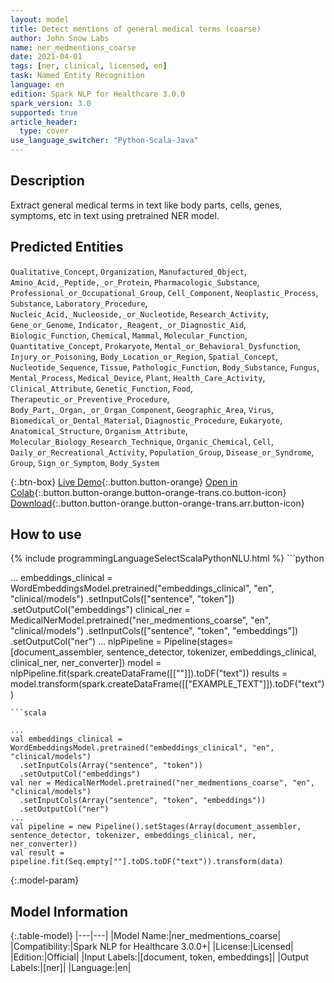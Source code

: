 ```yaml
---
layout: model
title: Detect mentions of general medical terms (coarse)
author: John Snow Labs
name: ner_medmentions_coarse
date: 2021-04-01
tags: [ner, clinical, licensed, en]
task: Named Entity Recognition
language: en
edition: Spark NLP for Healthcare 3.0.0
spark_version: 3.0
supported: true
article_header:
  type: cover
use_language_switcher: "Python-Scala-Java"
---
```


## Description

Extract general medical terms in text like body parts, cells, genes, symptoms, etc in text using pretrained NER model.

## Predicted Entities

`Qualitative_Concept`, `Organization`, `Manufactured_Object`, `Amino_Acid,_Peptide,_or_Protein`, `Pharmacologic_Substance`, `Professional_or_Occupational_Group`, `Cell_Component`, `Neoplastic_Process`, `Substance`, `Laboratory_Procedure`, `Nucleic_Acid,_Nucleoside,_or_Nucleotide`, `Research_Activity`, `Gene_or_Genome`, `Indicator,_Reagent,_or_Diagnostic_Aid`, `Biologic_Function`, `Chemical`, `Mammal`, `Molecular_Function`, `Quantitative_Concept`, `Prokaryote`, `Mental_or_Behavioral_Dysfunction`, `Injury_or_Poisoning`, `Body_Location_or_Region`, `Spatial_Concept`, `Nucleotide_Sequence`, `Tissue`, `Pathologic_Function`, `Body_Substance`, `Fungus`, `Mental_Process`, `Medical_Device`, `Plant`, `Health_Care_Activity`, `Clinical_Attribute`, `Genetic_Function`, `Food`, `Therapeutic_or_Preventive_Procedure`, `Body_Part,_Organ,_or_Organ_Component`, `Geographic_Area`, `Virus`, `Biomedical_or_Dental_Material`, `Diagnostic_Procedure`, `Eukaryote`, `Anatomical_Structure`, `Organism_Attribute`, `Molecular_Biology_Research_Technique`, `Organic_Chemical`, `Cell`, `Daily_or_Recreational_Activity`, `Population_Group`, `Disease_or_Syndrome`, `Group`, `Sign_or_Symptom`, `Body_System`

{:.btn-box}
[Live Demo](https://nlp.johnsnowlabs.com/demo){:.button.button-orange}
[Open in Colab](https://colab.research.google.com/github/JohnSnowLabs/spark-nlp-workshop/blob/master/tutorials/Certification_Trainings/Healthcare/1.Clinical_Named_Entity_Recognition_Model.ipynb){:.button.button-orange.button-orange-trans.co.button-icon}
[Download](https://s3.amazonaws.com/auxdata.johnsnowlabs.com/clinical/models/ner_medmentions_coarse_en_3.0.0_3.0_1617260791003.zip){:.button.button-orange.button-orange-trans.arr.button-icon}

## How to use



<div class="tabs-box" markdown="1">
{% include programmingLanguageSelectScalaPythonNLU.html %}
```python

...
embeddings_clinical = WordEmbeddingsModel.pretrained("embeddings_clinical", "en", "clinical/models")  .setInputCols(["sentence", "token"])  .setOutputCol("embeddings")
clinical_ner = MedicalNerModel.pretrained("ner_medmentions_coarse", "en", "clinical/models")   .setInputCols(["sentence", "token", "embeddings"])   .setOutputCol("ner")
...
nlpPipeline = Pipeline(stages=[document_assembler, sentence_detector, tokenizer, embeddings_clinical, clinical_ner, ner_converter])
model = nlpPipeline.fit(spark.createDataFrame([[""]]).toDF("text"))
results = model.transform(spark.createDataFrame([["EXAMPLE_TEXT"]]).toDF("text"))
```
```scala

...
val embeddings_clinical = WordEmbeddingsModel.pretrained("embeddings_clinical", "en", "clinical/models")
  .setInputCols(Array("sentence", "token"))
  .setOutputCol("embeddings")
val ner = MedicalNerModel.pretrained("ner_medmentions_coarse", "en", "clinical/models")
  .setInputCols(Array("sentence", "token", "embeddings"))
  .setOutputCol("ner")
...
val pipeline = new Pipeline().setStages(Array(document_assembler, sentence_detector, tokenizer, embeddings_clinical, ner, ner_converter))
val result = pipeline.fit(Seq.empty[""].toDS.toDF("text")).transform(data)
```
</div>

{:.model-param}
## Model Information

{:.table-model}
|---|---|
|Model Name:|ner_medmentions_coarse|
|Compatibility:|Spark NLP for Healthcare 3.0.0+|
|License:|Licensed|
|Edition:|Official|
|Input Labels:|[document, token, embeddings]|
|Output Labels:|[ner]|
|Language:|en|
